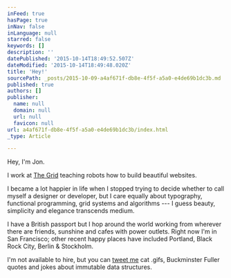 ```yaml
---
inFeed: true
hasPage: true
inNav: false
inLanguage: null
starred: false
keywords: []
description: ''
datePublished: '2015-10-14T18:49:52.507Z'
dateModified: '2015-10-14T18:49:48.020Z'
title: 'Hey!'
sourcePath: _posts/2015-10-09-a4af671f-db8e-4f5f-a5a0-e4de69b1dc3b.md
published: true
authors: []
publisher:
  name: null
  domain: null
  url: null
  favicon: null
url: a4af671f-db8e-4f5f-a5a0-e4de69b1dc3b/index.html
_type: Article

---
```

Hey, I'm Jon.

I work at [The Grid][0] teaching robots how to build beautiful websites.

I became a lot happier in life when I stopped trying to decide whether to call myself a designer or developer, but I care equally about typography, functional programming, grid systems and algorithms --- I guess beauty, simplicity and elegance transcends medium.

I have a British passport but I hop around the world working from wherever there are friends, sunshine and cafes with power outlets. Right now I'm in San Francisco; other recent happy places have included Portland, Black Rock City, Berlin & Stockholm.

I'm not available to hire, but you can [tweet me][1] cat .gifs, Buckminster Fuller quotes and jokes about immutable data structures.

[0]: http://thegrid.io/
[1]: http://twitter.com/jongold